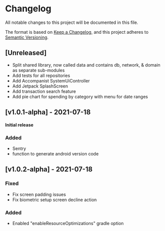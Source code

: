 # Changelog
All notable changes to this project will be documented in this file.

The format is based on [Keep a Changelog](https://keepachangelog.com/en/1.0.0/),
and this project adheres to [Semantic Versioning](https://semver.org/spec/v2.0.0.html).

## [Unreleased]
- Split shared library, now called data and contains db, network, & domain as separate sub-modules
- Add tests for all repositories
- Add Accompanist SystemUiController
- Add Jetpack SplashScreen
- Add transaction search feature
- Add pie chart for spending by category with menu for date ranges

## [v1.0.1-alpha] - 2021-07-18
#### Initial release
### Added
- Sentry
- function to generate android version code

## [v1.0.2-alpha] - 2021-07-18
### Fixed
- Fix screen padding issues
- Fix biometric setup screen decline action

### Added
- Enabled "enableResourceOptimizations" gradle option
